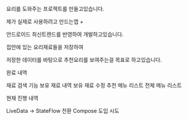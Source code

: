 요리를 도와주는 프로젝트를 만들고있습니다.

제가 실제로 사용하려고 만드는앱 + 

안드로이드 최신트렌드를 반영하여 개발하고있습니다.

집안에 있는 요리재료들을 저장하여

저장한 데이터를 바탕으로 추천요리를 보여주는걸 목표로 하고있습니다.

완료 내역

재료 검색 기능
보유 재료 내역
보유 재료 수정
추천 메뉴 리스트
전체 메뉴 리스트

현재 진행 내역

LiveData -> StateFlow 전환
Compose 도입 시도

